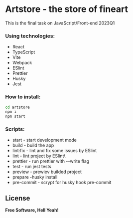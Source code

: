# Artstore - the store of fineart

This is the final task on JavaScript/Front-end 2023Q1

### Using technologies:

- React
- TypeScript
- Vite
- Webpack
- ESlint
- Prettier
- Husky
- Jest

### How to install:

```sh
cd artstore
npm i
npm start
```

### Scripts:

- start - start development mode
- build - build the app
- lint:fix - lint and fix some issues by ESlint
- lint - lint project by ESlint\
- prettier - run prettier with --write flag
- test - run jest tests
- preview - prewiev builded project
- prepare -husky install
- pre-commit - scrypt for husky hook pre-commit

## License

**Free Software, Hell Yeah!**
